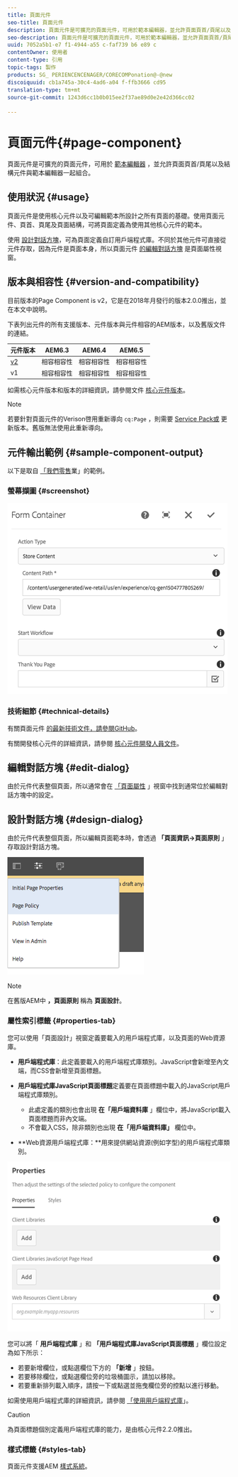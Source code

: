 ```yaml
---
title: 頁面元件
seo-title: 頁面元件
description: 頁面元件是可擴充的頁面元件，可用於範本編輯器，並允許頁面頁首/頁尾以及結構元件與範本編輯器一起組合。
seo-description: 頁面元件是可擴充的頁面元件，可用於範本編輯器，並允許頁面頁首/頁尾以及結構元件與範本編輯器一起組合。
uuid: 7052a5b1-e7 f1-4944-a55 c-faf739 b6 e89 c
contentOwner: 使用者
content-type: 引用
topic-tags: 製作
products: SG_ PERIENCENCENAGER/CORECOMPonation@-@new
discoiquuid: cb1a745a-30c4-4ad6-a04 f-ffb3666 cd95
translation-type: tm+mt
source-git-commit: 1243d6cc1b0b015ee2f37ae89d0e2e42d366cc02

---
```



# 頁面元件{#page-component}

頁面元件是可擴充的頁面元件，可用於 [範本編輯器](https://helpx.adobe.com/experience-manager/6-5/sites/authoring/using/templates.html) ，並允許頁面頁首/頁尾以及結構元件與範本編輯器一起組合。

## 使用狀況 {#usage}

頁面元件是使用核心元件以及可編輯範本所設計之所有頁面的基礎。使用頁面元件、頁首、頁尾及頁面結構，可將頁面定義為使用其他核心元件的範本。

使用 [設計對話方塊](#design-dialog)，可為頁面定義自訂用戶端程式庫。不同於其他元件可直接從元件存取，因為元件是頁面本身，所以頁面元件 [的編輯對話方塊](#edit-dialog) 是頁面屬性視窗。

## 版本與相容性 {#version-and-compatibility}

目前版本的Page Component is v2，它是在2018年月發行的版本2.0.0推出，並在本文中說明。

下表列出元件的所有支援版本、元件版本與元件相容的AEM版本，以及舊版文件的連結。

| 元件版本 | AEM6.3 | AEM6.4 | AEM6.5 |
|---|---|---|---|
| [v2](page-v1.md) | 相容相容性 | 相容相容性 | 相容相容性 |
| v1 | 相容相容性 | 相容相容性 | 相容相容性 |

如需核心元件版本和版本的詳細資訊，請參閱文件 [核心元件版本](versions.md)。

>[!NOTE]
>
>若要針對頁面元件的Verison啓用重新導向 `cq:Page` ，則需要 [Service Pack或](https://helpx.adobe.com/experience-manager/6-3/release-notes/sp2-release-notes.html) 更新版本。舊版無法使用此重新導向。

## 元件輸出範例 {#sample-component-output}

以下是取自 [「我們零售](https://helpx.adobe.com/experience-manager/6-5/sites/developing/using/we-retail.html)業」的範例。

### 螢幕擷圖 {#screenshot}

![](assets/chlimage_1.png)

### 技術細節 {#technical-details}

有關頁面元件 [的最新技術文件，請參閱GitHub](https://github.com/adobe/aem-core-wcm-components/blob/master/content/src/content/jcr_root/apps/core/wcm/components/page/v2/page)。

有關開發核心元件的詳細資訊，請參閱 [核心元件開發人員文件](developing.md)。

## 編輯對話方塊 {#edit-dialog}

由於元件代表整個頁面，所以通常會在 [「頁面屬性](https://helpx.adobe.com/experience-manager/6-5/sites/authoring/using/editing-page-properties.html) 」視窗中找到通常位於編輯對話方塊中的設定。

## 設計對話方塊 {#design-dialog}

由於元件代表整個頁面，所以編輯頁面範本時，會透過 **「頁面資訊-&gt;頁面原則** 」存取設計對話方塊。

![](assets/screen_shot_2018-04-03at113410.png)

>[!NOTE]
>
>在舊版AEM中 **，頁面原則** 稱為 **頁面設計**。

### 屬性索引標籤 {#properties-tab}

您可以使用「頁面設計」視窗定義要載入的用戶端程式庫，以及頁面的Web資源庫。

* **用戶端程式庫**：此定義要載入的用戶端程式庫類別。JavaScript會新增至內文端，而CSS會新增至頁面標題。
* **用戶端程式庫JavaScript頁面標題**定義要在頁面標題中載入的JavaScript用戶端程式庫類別。
   * 此處定義的類別也會出現 **在「用戶端資料庫** 」欄位中，將JavaScript載入頁面標題而非內文端。
   * 不會載入CSS，除非類別也出現 **在「用戶端資料庫」** 欄位中。

* **Web資源用戶端程式庫：**用來提供網站資源(例如字型)的用戶端程式庫類別。

![](assets/screenshot_2018-10-19at104949.png)

您可以將「 **用戶端程式庫** 」和 **「用戶端程式庫JavaScript頁面標題** 」欄位設定為如下所示：

* 若要新增欄位，或點選欄位下方的 **「新增** 」按鈕。
* 若要移除欄位，或點選欄位旁的垃圾桶圖示，請加以移除。
* 若要重新排列載入順序，請按一下或點選並拖曳欄位旁的控點以進行移動。

如需使用用戶端程式庫的詳細資訊，請參閱 [「使用用戶端程式庫](https://helpx.adobe.com/experience-manager/6-5/sites/developing/using/clientlibs.html)」。

>[!CAUTION]
>
>為頁面標題個別定義用戶端程式庫的能力，是由核心元件2.2.0推出。

### 樣式標籤 {#styles-tab}

頁面元件支援AEM [樣式系統](authoring.md#component-styling)。